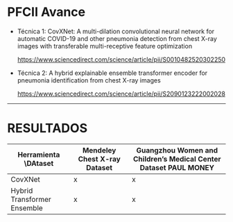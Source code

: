 # PFCII Avance

- Técnica 1: CovXNet: A multi-dilation convolutional neural network for automatic COVID-19 and other pneumonia detection from chest X-ray images with transferable multi-receptive feature optimization

    https://www.sciencedirect.com/science/article/pii/S0010482520302250

- Técnica 2: A hybrid explainable ensemble transformer encoder for pneumonia identification from chest X-ray images

    https://www.sciencedirect.com/science/article/pii/S2090123222002028

---

# RESULTADOS
| Herramienta \DAtaset        | Mendeley Chest X-ray Dataset | Guangzhou Women and Children’s Medical Center Dataset PAUL MONEY |
|-----------------------------|------------------------------|------------------------------------------------------------------|
| CovXNet                     | x                            | x                                                                |
| Hybrid Transformer Ensemble | x                            | x                                                                |

